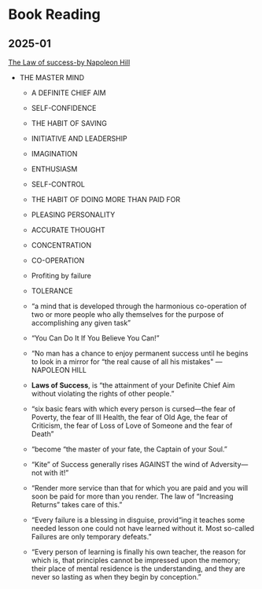 
# Book Reading
## 2025-01
[The Law of success-by Napoleon Hill](https://www.amazon.com/Success-Sixteen-Lessons-Napoleon-Hill/dp/1617201782)

- THE MASTER MIND
  -  A DEFINITE CHIEF AIM
  - SELF-CONFIDENCE
  - THE HABIT OF SAVING
  - INITIATIVE AND LEADERSHIP
  - IMAGINATION
  - ENTHUSIASM
  - SELF-CONTROL
  - THE HABIT OF DOING MORE THAN PAID FOR
  - PLEASING PERSONALITY
  - ACCURATE THOUGHT
  - CONCENTRATION
  - CO-OPERATION
  - Profiting by failure
  - TOLERANCE



  - “a mind that is developed through the harmonious co-operation of two or more people who ally themselves for the purpose of accomplishing any given task”
  - “You Can Do It If You Believe You Can!”
  - “No man has a chance to enjoy permanent success until he begins to look in a mirror for “the real cause of all his mistakes" —NAPOLEON HILL
  - **Laws of Success**, is “the attainment of your Definite Chief Aim without violating the rights of other people.”
  - “six basic fears with which every person is cursed—the fear of Poverty, the fear of Ill Health, the fear of Old Age, the fear of Criticism, the fear of Loss of Love of Someone and the fear of Death”
  - “become “the master of your fate, the Captain of your Soul.”
  - “Kite” of Success generally rises AGAINST the wind of Adversity—not with it!”
  - “Render more service than that for which you are paid and you will soon be paid for more than you render. The law of “Increasing Returns” takes care of this.”
  - “Every failure is a blessing in disguise, provid“ing it teaches some needed lesson 
  one could not have learned without it. Most so-called Failures are only temporary defeats.”
  - “Every person of learning is finally his own teacher, the reason for which is, 
    that principles cannot be impressed upon the memory; their place of mental residence is the understanding, and they are never so lasting as when they begin by conception.”
